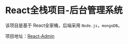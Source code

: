 # React全栈项目-后台管理系统

该项目是基于 React全家桶，后端采用 `Node.js`，`mongoDB`。

项目地址：[React-Admin](https://github.com/pubdreamcc/react-admin)
